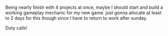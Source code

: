 
 Being nearly finish with 4 projects at once, maybe I should start and build a working gameplay mechanic for my new game. just gonna allocate at least to 2 days for this though since I have to return to work after sunday.




 Duty calls!






